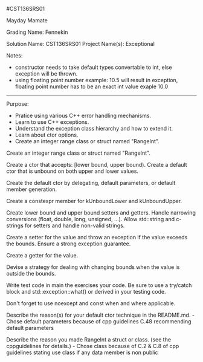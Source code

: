 #CST136SRS01

Mayday Mamate

Grading Name: Fennekin

Solution Name: CST136SRS01
Project Name(s): Exceptional

Notes: 
- constructor needs to take default types convertable to int, else exception will be thrown.
- using floating point number example: 10.5 will result in exception, floating point number has to be an exact int value exaple 10.0

---

Purpose:

- Pratice using various C++ error handling mechanisms.
- Learn to use C++ exceptions.
- Understand the exception class hierarchy and how to extend it.
- Learn about ctor options.
- Create an integer range class or struct named "RangeInt".

Create an integer range class or struct named "RangeInt".

Create a ctor that accepts: [lower bound, upper bound).
Create a default ctor that is unbound on both upper and lower values.

Create the default ctor by delegating, default parameters, or default member generation.

Create a constexpr member for kUnboundLower and kUnboundUpper.

Create lower bound and upper bound setters and getters. Handle narrowing conversions (float, double, long, unsigned, ...). Allow std::string and c-strings for setters and handle non-valid strings.

Create a setter for the value and throw an exception if the value exceeds the bounds. Ensure a strong exception guarantee.

Create a getter for the value.

Devise a strategy for dealing with changing bounds when the value is outside the bounds.

Write test code in main the exercises your code. Be sure to use a try/catch block and std::exception::what() or derived in your testing code.

Don't forget to use noexcept and const when and where applicable.

Describe the reason(s) for your default ctor technique in the README.md.
	- Chose default parameters because of cpp guidelines C.48 recommending default parameters


Describe the reason you made RangeInt a struct or class. (see the cppguidelines for details.)
	- Chose class because of C.2 & C.8 of cpp guidelines stating use class if any data member is non public